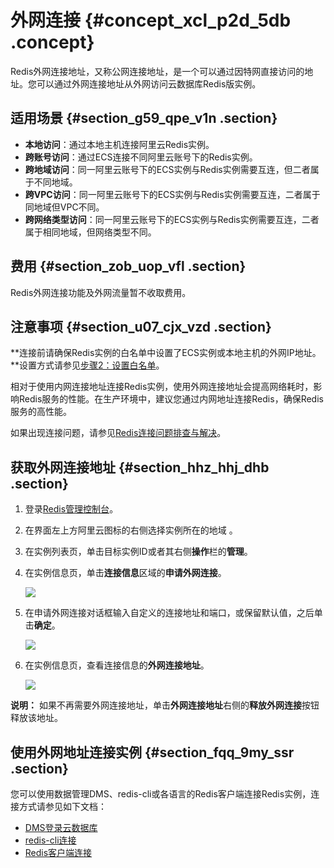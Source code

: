 # 外网连接 {#concept_xcl_p2d_5db .concept}

Redis外网连接地址，又称公网连接地址，是一个可以通过因特网直接访问的地址。您可以通过外网连接地址从外网访问云数据库Redis版实例。

## 适用场景 {#section_g59_qpe_v1n .section}

-   **本地访问**：通过本地主机连接阿里云Redis实例。
-   **跨账号访问**：通过ECS连接不同阿里云账号下的Redis实例。
-   **跨地域访问**：同一阿里云账号下的ECS实例与Redis实例需要互连，但二者属于不同地域。
-   **跨VPC访问**：同一阿里云账号下的ECS实例与Redis实例需要互连，二者属于同地域但VPC不同。
-   **跨网络类型访问**：同一阿里云账号下的ECS实例与Redis实例需要互连，二者属于相同地域，但网络类型不同。

## 费用 {#section_zob_uop_vfl .section}

Redis外网连接功能及外网流量暂不收取费用。

## 注意事项 {#section_u07_cjx_vzd .section}

**连接前请确保Redis实例的白名单中设置了ECS实例或本地主机的外网IP地址。**设置方式请参见[步骤2：设置白名单](cn.zh-CN/快速入门/步骤2：设置白名单.md#)。

相对于使用内网连接地址连接Redis实例，使用外网连接地址会提高网络耗时，影响Redis服务的性能。在生产环境中，建议您通过内网地址连接Redis，确保Redis服务的高性能。

如果出现连接问题，请参见[Redis连接问题排查与解决](../../../../cn.zh-CN/常见问题/Redis连接问题排查与解决.md#)。

## 获取外网连接地址 {#section_hhz_hhj_dhb .section}

1.  登录[Redis管理控制台](https://kvstore.console.aliyun.com/)。
2.  在界面左上方阿里云图标的右侧选择实例所在的地域 。
3.  在实例列表页，单击目标实例ID或者其右侧**操作**栏的**管理**。
4.  在实例信息页，单击**连接信息**区域的**申请外网连接**。

    ![](http://static-aliyun-doc.oss-cn-hangzhou.aliyuncs.com/assets/img/141285/156274833341043_zh-CN.png)

5.  在申请外网连接对话框输入自定义的连接地址和端口，或保留默认值，之后单击**确定**。

    ![](http://static-aliyun-doc.oss-cn-hangzhou.aliyuncs.com/assets/img/855894/156274833351044_zh-CN.png)

6.  在实例信息页，查看连接信息的**外网连接地址**。

    ![](http://static-aliyun-doc.oss-cn-hangzhou.aliyuncs.com/assets/img/855894/156274833351047_zh-CN.png)


**说明：** 如果不再需要外网连接地址，单击**外网连接地址**右侧的**释放外网连接**按钮释放该地址。

## 使用外网地址连接实例 {#section_fqq_9my_ssr .section}

您可以使用数据管理DMS、redis-cli或各语言的Redis客户端连接Redis实例，连接方式请参见如下文档：

-   [DMS登录云数据库](cn.zh-CN/快速入门/步骤3：连接实例/DMS登录云数据库.md#)
-   [redis-cli连接](cn.zh-CN/快速入门/步骤3：连接实例/redis-cli连接.md#)
-   [Redis客户端连接](cn.zh-CN/快速入门/步骤3：连接实例/Redis客户端连接.md#)

